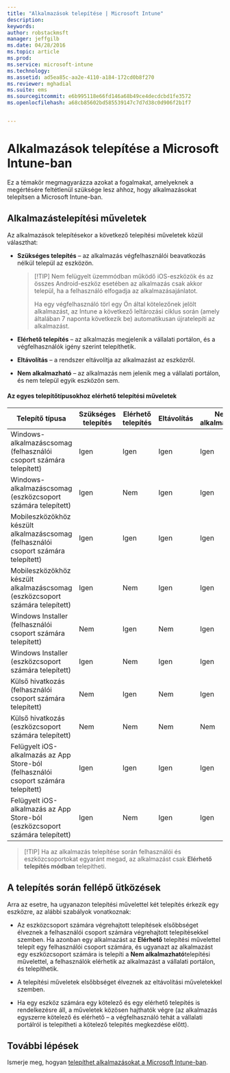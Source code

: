 ```yaml
---
title: "Alkalmazások telepítése | Microsoft Intune"
description: 
keywords: 
author: robstackmsft
manager: jeffgilb
ms.date: 04/28/2016
ms.topic: article
ms.prod: 
ms.service: microsoft-intune
ms.technology: 
ms.assetid: ad5ea85c-aa2e-4110-a184-172cd0b8f270
ms.reviewer: mghadial
ms.suite: ems
ms.sourcegitcommit: e6b995118e66fd146a68b49ce4decdcbd1fe3572
ms.openlocfilehash: a68cb85602bd585539147c7d7d38c0d906f2b1f7


---
```


# Alkalmazások telepítése a Microsoft Intune-ban

Ez a témakör megmagyarázza azokat a fogalmakat, amelyeknek a megértésére feltétlenül szüksége lesz ahhoz, hogy alkalmazásokat telepítsen a Microsoft Intune-ban.


## Alkalmazástelepítési műveletek
Az alkalmazások telepítésekor a következő telepítési műveletek közül választhat:

-   **Szükséges telepítés** – az alkalmazás végfelhasználói beavatkozás nélkül települ az eszközön.

    > [!TIP] Nem felügyelt üzemmódban működő iOS-eszközök és az összes Android-eszköz esetében az alkalmazás csak akkor települ, ha a felhasználó elfogadja az alkalmazásajánlatot.
    > 
    >  Ha egy végfelhasználó törl egy Ön által kötelezőnek jelölt alkalmazást, az Intune a következő leltározási ciklus során (amely általában 7 naponta következik be) automatikusan újratelepíti az alkalmazást.

-   **Elérhető telepítés** – az alkalmazás megjelenik a vállalati portálon, és a végfelhasználók igény szerint telepíthetik.

-   **Eltávolítás** – a rendszer eltávolítja az alkalmazást az eszközről.

-   **Nem alkalmazható** – az alkalmazás nem jelenik meg a vállalati portálon, és nem települ egyik eszközön sem.

#### Az egyes telepítőtípusokhoz elérhető telepítési műveletek

|Telepítő típusa|Szükséges telepítés|Elérhető telepítés|Eltávolítás|Nem alkalmazható|
|------------------|--------------------|---------------------|-------------|------------------|
|Windows-alkalmazáscsomag (felhasználói csoport számára telepített)|Igen|Igen|Igen|Igen|
|Windows-alkalmazáscsomag (eszközcsoport számára telepített)|Igen|Nem|Igen|Igen|
|Mobileszközökhöz készült alkalmazáscsomag (felhasználói csoport számára telepített)|Igen|Igen|Igen|Igen|
|Mobileszközökhöz készült alkalmazáscsomag (eszközcsoport számára telepített)|Igen|Nem|Igen|Igen|
|Windows Installer (felhasználói csoport számára telepített)|Nem|Igen|Nem|Igen|
|Windows Installer (eszközcsoport számára telepített)|Igen|Nem|Igen|Igen|
|Külső hivatkozás (felhasználói csoport számára telepített)|Nem|Igen|Nem|Igen|
|Külső hivatkozás (eszközcsoport számára telepített)|Nem|Nem|Nem|Nem|
|Felügyelt iOS-alkalmazás az App Store-ból (felhasználói csoport számára telepített)|Igen|Igen|Igen|Igen|
|Felügyelt iOS-alkalmazás az App Store-ból (eszközcsoport számára telepített)|Igen|Nem|Igen|Igen|
> [!TIP] Ha az alkalmazás telepítése során felhasználói és eszközcsoportokat egyaránt megad, az alkalmazást csak **Elérhető telepítés módban** telepítheti.

## A telepítés során fellépő ütközések
Arra az esetre, ha ugyanazon telepítési művelettel két telepítés érkezik egy eszközre, az alábbi szabályok vonatkoznak:

-   Az eszközcsoport számára végrehajtott telepítések elsőbbséget élveznek a felhasználói csoport számára végrehajtott telepítésekkel szemben. Ha azonban egy alkalmazást az **Elérhető** telepítési művelettel telepít egy felhasználói csoport számára, és ugyanazt az alkalmazást egy eszközcsoport számára is telepíti a **Nem alkalmazható**telepítési művelettel, a felhasználók elérhetik az alkalmazást a vállalati portálon, és telepíthetik.

-   A telepítési műveletek elsőbbséget élveznek az eltávolítási műveletekkel szemben.

-   Ha egy eszköz számára egy kötelező és egy elérhető telepítés is rendelkezésre áll, a műveletek közösen hajthatók végre (az alkalmazás egyszerre kötelező és elérhető – a végfelhasználó tehát a vállalati portálról is telepítheti a kötelező telepítés megkezdése előtt).


## További lépések

Ismerje meg, hogyan [telepíthet alkalmazásokat a Microsoft Intune-ban](deploy-apps-in-microsoft-intune.md).



<!--HONumber=Jun16_HO3-->


